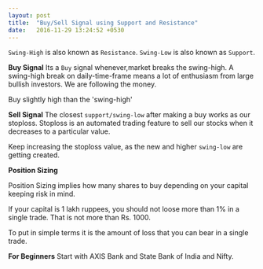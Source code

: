 ```yaml
---
layout: post
title:  "Buy/Sell Signal using Support and Resistance"
date:   2016-11-29 13:24:52 +0530
---
```


`Swing-High` is also known as `Resistance`.
`Swing-Low` is also known as `Support`.

**Buy Signal**
Its a `Buy` signal whenever,market breaks the swing-high. A swing-high break on daily-time-frame means a lot of enthusiasm from large bullish investors. We are following the money.

Buy slightly high than the 'swing-high'

**Sell Signal**
The closest `support/swing-low` after making a buy works as our stoploss. Stoploss is an automated trading feature to sell our stocks when it decreases to a particular value.

Keep increasing the stoploss value, as the new and higher `swing-low` are getting created.

**Position Sizing**

Position Sizing implies how many shares to buy depending on your capital keeping risk in mind.

If your capital is 1 lakh ruppees, you should not loose more than 1% in a single trade. That is not more than Rs. 1000.

To put in simple terms it is the amount of loss that you can bear in a single trade.


**For Beginners**
Start with AXIS Bank and State Bank of India and Nifty.
